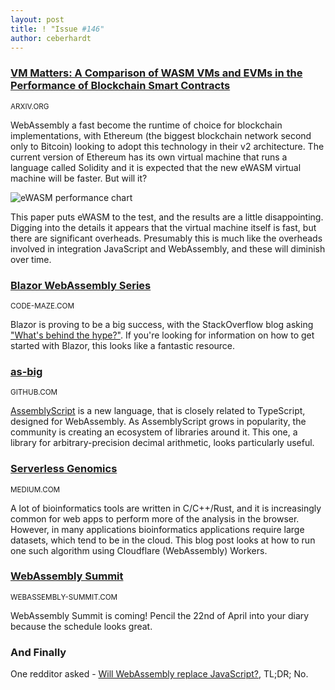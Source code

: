```yaml
---
layout: post
title: ! "Issue #146"
author: ceberhardt
---
```


### [VM Matters: A Comparison of WASM VMs and EVMs in the Performance of Blockchain Smart Contracts](https://arxiv.org/pdf/2012.01032.pdf)

<small>ARXIV.ORG</small>

WebAssembly a fast become the runtime of choice for blockchain implementations, with Ethereum (the biggest blockchain network second only to Bitcoin) looking to adopt this technology in their v2 architecture. The current version of Ethereum has its own virtual machine that runs a language called Solidity and it is expected that the new eWASM virtual machine will be faster. But will it?

![eWASM performance chart](https://wasmweekly.news/img/146-1.png)

This paper puts eWASM to the test, and the results are a little disappointing. Digging into the details it appears that the virtual machine itself is fast, but there are significant overheads. Presumably this is much like the overheads involved in integration JavaScript and WebAssembly, and these will diminish over time.

### [Blazor WebAssembly Series](https://code-maze.com/blazor-webassembly-series/)

<small>CODE-MAZE.COM</small>

Blazor is proving to be a big success, with the StackOverflow blog asking ["What's behind the hype?"](https://stackoverflow.blog/2020/02/26/whats-behind-the-hype-about-blazor/). If you're looking for information on how to get started with Blazor, this looks like a fantastic resource.

### [as-big](https://github.com/ttulka/as-big)

<small>GITHUB.COM</small>

[AssemblyScript](https://www.assemblyscript.org/) is a new language, that is closely related to TypeScript, designed for WebAssembly. As AssemblyScript grows in popularity, the community is creating an ecosystem of libraries around it. This one, a library for arbitrary-precision decimal arithmetic, looks particularly useful.

### [Serverless Genomics](https://robaboukhalil.medium.com/serverless-genomics-c412f4bed726)

<small>MEDIUM.COM</small>

A lot of bioinformatics tools are written in C/C++/Rust, and it is increasingly common for web apps to perform more of the analysis in the browser. However, in many applications bioinformatics applications require large datasets, which tend to be in the cloud. This blog post looks at how to run one such algorithm using Cloudflare (WebAssembly) Workers.

### [WebAssembly Summit](https://webassembly-summit.org/schedule)

<small>WEBASSEMBLY-SUMMIT.COM</small>

WebAssembly Summit is coming! Pencil the 22nd of April into your diary because the schedule looks great.

### And Finally

One redditor asked - [Will WebAssembly replace JavaScript?](https://www.reddit.com/r/webdev/comments/m78ufu/will_webassembly_replace_javascript/?utm_source=ifttt), TL;DR; No.